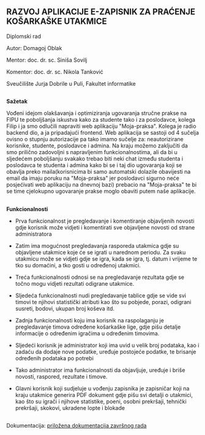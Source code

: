 
<h2><b>RAZVOJ APLIKACIJE E-ZAPISNIK ZA PRAĆENJE KOŠARKAŠKE UTAKMICE</b></h2>

Diplomski rad

Autor: Domagoj Oblak

Mentor: doc. dr. sc. Siniša Sovilj

Komentor: doc. dr. sc. Nikola Tanković

Sveučilište Jurja Dobrile u Puli, Fakultet informatike

<h2></h2>


<b>Sažetak</b>
<p>
Vođeni idejom olakšavanja i optimiziranja ugovaranja stručne prakse na FIPU te poboljšanja iskustva kako za studente tako i za poslodavce, kolega Filip i ja smo odlučili napraviti web aplikaciju "Moja-praksa". Kolega je radio backend dio, a ja pripadajući frontend. Web aplikacija se sastoji od 4 sučelja ovisno o stupnju autorizacije pa tako imamo sučelje za: neautorizirane korisnike, studente, poslodavce i admina. Na kraju možemo zaključiti da smo prilično zadovoljni s napravljenim funkcionalnostima, ali da bi u sljedećem poboljšanju svakako trebao biti neki chat između studenta i poslodavca te studenta i admina kako bi se i taj dio ugovaranja koji se obavlja preko maila(korisnicima bi samo automatski dolazile obavijesti na email da imaju poruku na "Moja-praksa" jer poslodavci sigurno neće posjećivati web aplikaciju na dnevnoj bazi) prebacio na "Moja-praksa" te bi se time cjelokupno ugovaranje prakse moglo obaviti putem naše aplikacije.
</p>

<h2></h2>

<b>Funkcionalnosti</b>
- Prva funkcionalnost je pregledavanje i komentiranje objavljenih novosti gdje korisnik može vidjeti i komentirati sve objavljene novosti od strane administratora
- Zatim ima mogućnost pregledavanja rasporeda utakmica gdje su objavljene utakmice koje će se igrati u narednom periodu. Za svaku utakmicu može se vidjeti gdje se igra, kada se igra, tj. datum i vrijeme te tko su domaćini, a tko gosti u određenoj utakmici. 
- Treća funkcionalnosti odnosi se na pregledavanje rezultata gdje se točno mogu vidjeti rezultati odigrane utakmice.
- Sljedeća funkcionalnosti nudi pregledavanje tablice gdje se vide svi timovi te njihovi statistički atributi kao što su pobjede, porazi, odigrani susreti, bodovi, ukupan broj koševa itd.
- Zadnja funkcionalnosti koju ima korisnik na raspolaganju je pregledavanje timova određene košarkaške lige, gdje pišu detalje informacije o određenim igračima u određenim timovima.

- Sljedeći korisnik je administrator koji ima uvid u velik broj podataka, kao i zadaću da dodaje nove podatke, uređuje postojeće podatke, te brisanje određenih podataka po potrebi
- Tako administrator ima funkcionalnosti da objavljuje, uređuje i briše novosti, raspored, rezultate i timove. 

- Glavni korisnik koji sudjeluje u vođenju zapisnika je zapisničar koji na kraju utakmice generira PDF dokument gdje pišu svi detalji o utakmici, kao što su igrači i njihove statistike, poeni, osobni prekršaji, tehnički prekršaji, skokovi, ukradene lopte i blokade

<h2></h2>

Dokumentacija: [priložena dokumentacija završnog rada](https://github.com/mstjepan28/moja_praksa_frontend/blob/master/STJEPAN%20MARKOV%C4%8CI%C4%86%20-%20RAZVOJ%20WEB%20PLATFORME%20ZA%20UGOVARANJE%20STRU%C4%8CNE%20PRAKSE%20-%20FRONTEND.pdf)
